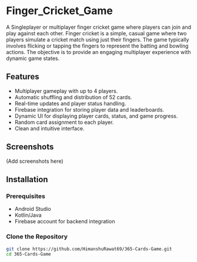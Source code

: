 # Finger_Cricket_Game

A Singleplayer or multiplayer finger cricket game where players can join and play against each other. Finger cricket is a simple, casual game where two players simulate a cricket match using just their fingers. The game typically involves flicking or tapping the fingers to represent the batting and bowling actions. The objective is to provide an engaging multiplayer experience with dynamic game states.

## Features

- Multiplayer gameplay with up to 4 players.
- Automatic shuffling and distribution of 52 cards.
- Real-time updates and player status handling.
- Firebase integration for storing player data and leaderboards.
- Dynamic UI for displaying player cards, status, and game progress.
- Random card assignment to each player.
- Clean and intuitive interface.

## Screenshots

(Add screenshots here)

## Installation

### Prerequisites

- Android Studio
- Kotlin/Java
- Firebase account for backend integration

### Clone the Repository

```bash
git clone https://github.com/HimanshuRawat69/365-Cards-Game.git
cd 365-Cards-Game
